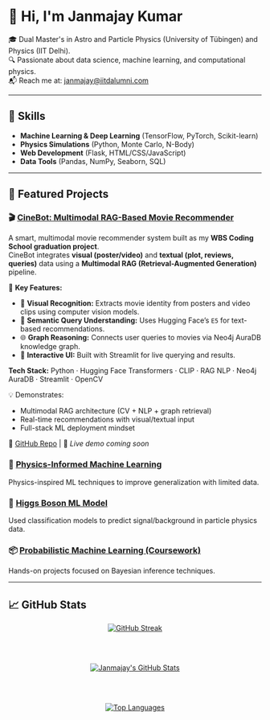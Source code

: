 # 👋 Hi, I'm Janmajay Kumar

🎓 Dual Master's in Astro and Particle Physics (University of Tübingen) and Physics (IIT Delhi).  
🔍 Passionate about data science, machine learning, and computational physics.  
📬 Reach me at: janmajay@iitdalumni.com

---

## 🚀 Skills
- **Machine Learning & Deep Learning** (TensorFlow, PyTorch, Scikit-learn)
- **Physics Simulations** (Python, Monte Carlo, N-Body)
- **Web Development** (Flask, HTML/CSS/JavaScript)
- **Data Tools** (Pandas, NumPy, Seaborn, SQL)

---

## 💼 Featured Projects
### 🎬 [CineBot: Multimodal RAG-Based Movie Recommender](https://github.com/QED137/CineBot)

A smart, multimodal movie recommender system built as my **WBS Coding School graduation project**.  
CineBot integrates **visual (poster/video)** and **textual (plot, reviews, queries)** data using a **Multimodal RAG (Retrieval-Augmented Generation)** pipeline.

🚀 **Key Features:**
- 🎥 **Visual Recognition:** Extracts movie identity from posters and video clips using computer vision models.
- 🧠 **Semantic Query Understanding:** Uses Hugging Face’s `E5` for text-based recommendations.
- 🌐 **Graph Reasoning:** Connects user queries to movies via Neo4j AuraDB knowledge graph.
- 📲 **Interactive UI:** Built with Streamlit for live querying and results.

**Tech Stack:** Python · Hugging Face Transformers · CLIP · RAG NLP · Neo4j AuraDB · Streamlit · OpenCV

💡 Demonstrates:
- Multimodal RAG architecture (CV + NLP + graph retrieval)
- Real-time recommendations with visual/textual input
- Full-stack ML deployment mindset

🔗 [GitHub Repo](https://github.com/QED137/CineBot) | 🎥 *Live demo coming soon*




### 🧠 [Physics-Informed Machine Learning](https://github.com/QED137/PIML)
Physics-inspired ML techniques to improve generalization with limited data.

### 🔭 [Higgs Boson ML Model](https://github.com/QED137/HiggsBosonML)
Used classification models to predict signal/background in particle physics data.
<!--
### 🌐 [Full-Stack Job Board App](https://github.com/QED137/FlaskOnReplit)
Flask app with MySQL backend for job search and applications.  
🔗 [Live Demo](https://web-development-with-flask.onrender.com/)
-->
### 📦 [Probabilistic Machine Learning (Coursework)](https://github.com/QED137/Probabilistic-Machine-Learning)
Hands-on projects focused on Bayesian inference techniques.

---
## 📈 GitHub Stats

<div align="center">
  
  <a href="https://github.com/QED137">
    <img src="https://streak-stats.demolab.com?user=QED137&theme=solarized-dark&border_radius=6&card_width=500" alt="GitHub Streak" />
  </a>

  <br><br>

  <a href="https://github.com/QED137">
    <img src="https://github-readme-stats.vercel.app/api?username=QED137&show_icons=true&theme=solarized-dark&hide_border=true" alt="Janmajay's GitHub Stats" />
  </a>

  <br><br>

  <a href="https://github.com/QED137">
    <img src="https://github-readme-stats.vercel.app/api/top-langs/?username=QED137&layout=compact&theme=solarized-dark&hide_border=true" alt="Top Languages" />
  </a>

</div>


